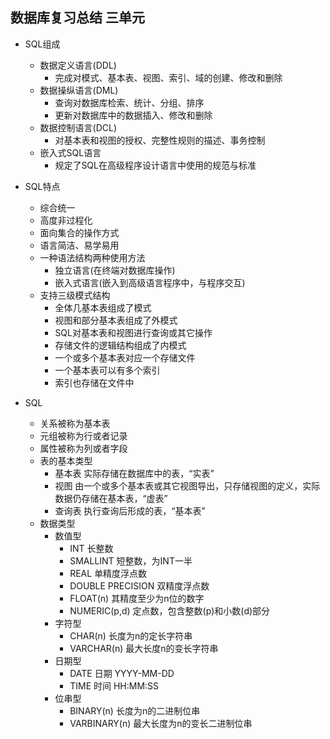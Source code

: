 ## 数据库复习总结      三单元

* SQL组成
    - 数据定义语言(DDL)
        + 完成对模式、基本表、视图、索引、域的创建、修改和删除
    - 数据操纵语言(DML)
        + 查询对数据库检索、统计、分组、排序
        + 更新对数据库中的数据插入、修改和删除
    - 数据控制语言(DCL)
        + 对基本表和视图的授权、完整性规则的描述、事务控制
    - 嵌入式SQL语言
        + 规定了SQL在高级程序设计语言中使用的规范与标准

* SQL特点
    - 综合统一
    - 高度非过程化
    - 面向集合的操作方式
    - 语言简洁、易学易用
    - 一种语法结构两种使用方法
        + 独立语言(在终端对数据库操作)
        + 嵌入式语言(嵌入到高级语言程序中，与程序交互)
    - 支持三级模式结构
        + 全体几基本表组成了模式
        + 视图和部分基本表组成了外模式
        + SQL对基本表和视图进行查询或其它操作
        + 存储文件的逻辑结构组成了内模式
        + 一个或多个基本表对应一个存储文件
        + 一个基本表可以有多个索引
        + 索引也存储在文件中

* SQL
    - 关系被称为基本表
    - 元组被称为行或者记录
    - 属性被称为列或者字段
    - 表的基本类型
        + 基本表  实际存储在数据库中的表，“实表”
        + 视图    由一个或多个基本表或其它视图导出，只存储视图的定义，实际数据仍存储在基本表，“虚表”
        + 查询表   执行查询后形成的表，“基本表”
    - 数据类型
        + 数值型
            * INT   长整数
            * SMALLINT  短整数，为INT一半
            * REAL  单精度浮点数
            * DOUBLE PRECISION  双精度浮点数
            * FLOAT(n)  其精度至少为n位的数字
            * NUMERIC(p,d)  定点数，包含整数(p)和小数(d)部分
        + 字符型
            * CHAR(n)   长度为n的定长字符串
            * VARCHAR(n)    最大长度n的变长字符串
        + 日期型
            * DATE  日期 YYYY-MM-DD
            * TIME  时间 HH:MM:SS
        + 位串型
            * BINARY(n) 长度为n的二进制位串
            * VARBINARY(n)  最大长度为n的变长二进制位串

